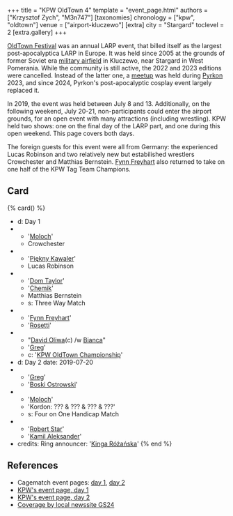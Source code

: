 +++
title = "KPW OldTown 4"
template = "event_page.html"
authors = ["Krzysztof Zych", "M3n747"]
[taxonomies]
chronology = ["kpw", "oldtown"]
venue = ["airport-kluczewo"]
[extra]
city = "Stargard"
toclevel = 2
[extra.gallery]
+++

[OldTown Festival][oldtown] was an annual LARP event, that billed itself as the largest post-apocalyptica LARP in Europe. It was held since 2005 at the grounds of former Soviet era [military airfield][airfield-wiki] in Kluczewo, near Stargard in West Pomerania. While the community is still active, the 2022 and 2023 editions were cancelled. Instead of the latter one, a [meetup][oldtown-meetup] was held during [Pyrkon][pyrkon] 2023, and since 2024, Pyrkon's post-apocalyptic cosplay event largely replaced it.

In 2019, the event was held between July 8 and 13. Additionally, on the following weekend, July 20-21, non-participants could enter the airport grounds, for an open event with many attractions (including wrestling). KPW held two shows: one on the final day of the LARP part, and one during this open weekend. This page covers both days.

The foreign guests for this event were all from Germany: the experienced Lucas Robinson and two relatively new but estabilished wrestlers Crowchester and Matthias Bernstein. [Fynn Freyhart](@/w/fynn-freyhart.md) also returned to take on one half of the KPW Tag Team Champions.

## Card

{% card() %}
- d: Day 1
- - '[Moloch](@/w/moloch.md)'
  - Crowchester
- - '[Piękny Kawaler](@/w/piekny-kawaler.md)'
  - Lucas Robinson
- - '[Dom Taylor](@/w/dom-taylor.md)'
  - '[Chemik](@/w/chemik.md)'
  - Matthias Bernstein
  - s: Three Way Match
- - '[Fynn Freyhart](@/w/fynn-freyhart.md)'
  - '[Rosetti](@/w/rosetti.md)'
- - "[David Oliwa](@/w/david-oliwa.md)(c) /w [Bianca](@/w/bianca.md)"
  - '[Greg](@/w/greg.md)'
  - c: '[KPW OldTown Championship](@/c/kpw-old-town-championship.md)'
- d: Day 2
  date: 2019-07-20
- - '[Greg](@/w/greg.md)'
  - '[Boski Ostrowski](@/w/ostrowski.md)'
- - '[Moloch](@/w/moloch.md)'
  - 'Kordon: ??? & ??? & ??? & ???'
  - s: Four on One Handicap Match
- - '[Robert Star](@/w/robert-star.md)'
  - '[Kamil Aleksander](@/w/kamil-aleksander.md)'
- credits:
    Ring announcer: '[Kinga Różańska](@/w/kinga-miotke.md)'
{% end %}

## References

* Cagematch event pages: [day 1](https://www.cagematch.net/?id=1&nr=319861), [day 2](https://www.cagematch.net/?id=1&nr=319862)
* [KPW's event page, day 1](https://kpwrestling.pl/events/kpw-oldtown-4/)
* [KPW's event page, day 2](https://kpwrestling.pl/events/OldTown-Weekend/)
* [Coverage by local newssite GS24](https://gs24.pl/stargard-na-bylym-lotnisku-w-kluczewie-rozpoczal-sie-oldtown-festival-2019-zdjecia/ar/c13-14259589)

[oldtown]: https://oldtownfestival.net/
[airfield-wiki]: https://en.wikipedia.org/wiki/Kluczewo_Airfield
[cancel-2022-facebook]: https://www.facebook.com/OldTownPL/posts/7628871287138919
[oldtown-meetup]: https://www.facebook.com/events/563804182505079/
[pyrkon]: https://pyrkon.pl/
